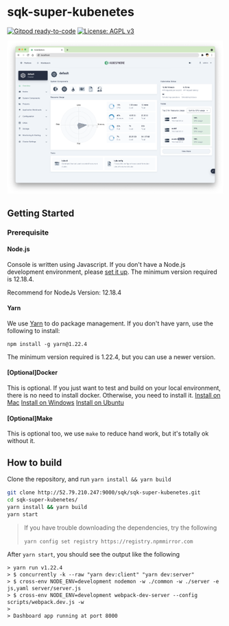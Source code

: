 # sqk-super-kubenetes
[![Gitpod ready-to-code](https://img.shields.io/badge/Gitpod-ready--to--code-blue?logo=gitpod)](https://gitpod.io/#https://github.com/kubesphere/console)
[![License: AGPL v3](https://img.shields.io/badge/License-AGPL%20v3-blue.svg)](https://www.gnu.org/licenses/agpl-3.0)

![KubeSphere Console](docs/images/dashboard-ui.png)

## Getting Started

### Prerequisite
#### Node.js
Console is written using Javascript. If you don't have a Node.js development environment, please [set it up](https://nodejs.org/en/download/). The minimum version required is 12.18.4.

Recommend for NodeJs Version: 12.18.4

#### Yarn
We use [Yarn](https://yarnpkg.com/) to do package management. If you don't have yarn, use the following to install:
```
npm install -g yarn@1.22.4
```
The minimum version required is 1.22.4, but you can use a newer version.

#### [Optional]Docker
This is optional. If you just want to test and build on your local environment, there is no need to install docker. Otherwise, you need to install it.
[Install on Mac](https://docs.docker.com/desktop/mac/install/)
[Install on Windows](https://docs.docker.com/desktop/windows/install/)
[Install on Ubuntu](https://docs.docker.com/engine/install/ubuntu/)

#### [Optional]Make
This is optional too, we use `make` to reduce hand work, but it's totally ok without it.

## How to build

Clone the repository, and run `yarn install && yarn build`
```sh
git clone http://52.79.210.247:9000/sqk/sqk-super-kubenetes.git
cd sqk-super-kubenetes/
yarn install && yarn build
yarn start
```
> If you have trouble downloading the dependencies, try the following
>
> `yarn config set registry https://registry.npmmirror.com`


After `yarn start`, you should see the output like the following

```
> yarn run v1.22.4
> $ concurrently -k --raw "yarn dev:client" "yarn dev:server"
> $ cross-env NODE_ENV=development nodemon -w ./common -w ./server -e js,yaml server/server.js
> $ cross-env NODE_ENV=development webpack-dev-server --config scripts/webpack.dev.js -w
> 
> Dashboard app running at port 8000
```
